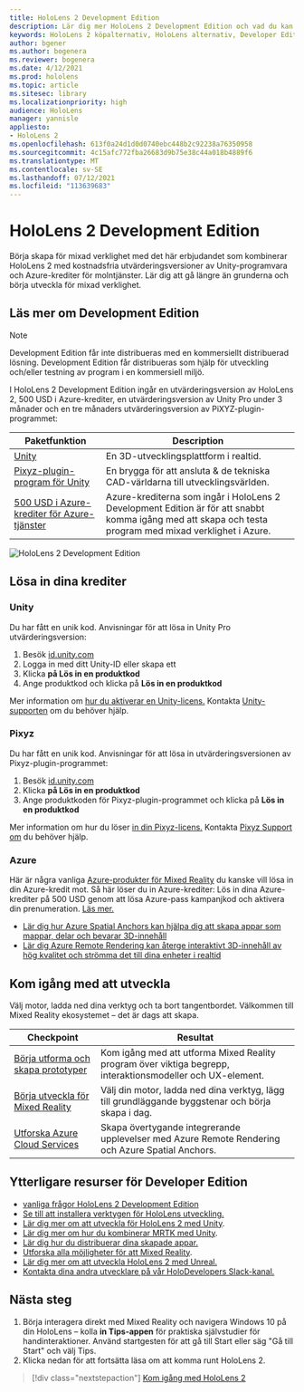 ```yaml
---
title: HoloLens 2 Development Edition
description: Lär dig mer HoloLens 2 Development Edition och vad du kan göra när du har skaffat en egen.
keywords: HoloLens 2 köpalternativ, HoloLens alternativ, Developer Edition
author: bgener
ms.author: bogenera
ms.reviewer: bogenera
ms.date: 4/12/2021
ms.prod: hololens
ms.topic: article
ms.sitesec: library
ms.localizationpriority: high
audience: HoloLens
manager: yannisle
appliesto:
- HoloLens 2
ms.openlocfilehash: 613f0a24d1d0d0740ebc448b2c92238a76350958
ms.sourcegitcommit: 4c15afc772fba26683d9b75e38c44a018b4889f6
ms.translationtype: MT
ms.contentlocale: sv-SE
ms.lasthandoff: 07/12/2021
ms.locfileid: "113639683"
---
```

# <a name="hololens-2-development-edition"></a>HoloLens 2 Development Edition

Börja skapa för mixad verklighet med det här erbjudandet som kombinerar HoloLens 2 med kostnadsfria utvärderingsversioner av Unity-programvara och Azure-krediter för molntjänster. Lär dig att gå längre än grunderna och börja utveckla för mixad verklighet.

## <a name="learn-about-the-development-edition"></a>Läs mer om Development Edition

> [!NOTE]
> Development Edition får inte distribueras med en kommersiellt distribuerad lösning. Development Edition får distribueras som hjälp för utveckling och/eller testning av program i en kommersiell miljö.  

I HoloLens 2 Development Edition ingår en utvärderingsversion av HoloLens 2, 500 USD i Azure-krediter, en utvärderingsversion av Unity Pro under 3 månader och en tre månaders utvärderingsversion av PiXYZ-plugin-programmet:

| Paketfunktion | Description |
|---|---|
|  [Unity](https://unity.com/) | En 3D-utvecklingsplattform i realtid.   |
|  [Pixyz-plugin-program för Unity](https://www.pixyz-software.com/plugin/) | En brygga för att ansluta &amp; de tekniska CAD-världarna till utvecklingsvärlden.   |
| [500 USD i Azure-krediter för Azure-tjänster](https://azure.microsoft.com/resources/) | Azure-krediterna som ingår i HoloLens 2 Development Edition är för att snabbt komma igång med att skapa och testa program med mixad verklighet i Azure. |

![HoloLens 2 Development Edition](./images/hololens-2-dev-ed.png)

## <a name="redeem-your-credits"></a>Lösa in dina krediter

### <a name="unity"></a>Unity
Du har fått en unik kod. Anvisningar för att lösa in Unity Pro utvärderingsversion:
1. Besök [id.unity.com](http://id.unity.com/)
1. Logga in med ditt Unity-ID eller skapa ett
1. Klicka **på Lös in en produktkod**
1. Ange produktkod och klicka på **Lös in en produktkod**

Mer information om [hur du aktiverar en Unity-licens.](https://support.unity3d.com/hc/articles/211438683-How-do-I-activate-my-license-) Kontakta [Unity-supporten](https://support.unity3d.com/hc) om du behöver hjälp.  

### <a name="pixyz"></a>Pixyz
Du har fått en unik kod. Anvisningar för att lösa in utvärderingsversionen av Pixyz-plugin-programmet:
1. Besök [id.unity.com](http://id.unity.com/)
1. Klicka **på Lös in en produktkod**
1. Ange produktkoden för Pixyz-plugin-programmet och klicka på **Lös in en produktkod**

Mer information om hur du löser [in din Pixyz-licens.](https://www.pixyz-software.com/documentations/html/2020.1/review/TrialLicense.html) Kontakta [Pixyz Support om](https://www.pixyz-software.com/support/) du behöver hjälp.

### <a name="azure"></a>Azure
Här är några vanliga [Azure-produkter för Mixed Reality](https://azure.microsoft.com/topic/mixed-reality/) du kanske vill lösa in din Azure-kredit mot.
Så här löser du in Azure-krediter: Lös in dina Azure-krediter på 500 USD genom att lösa Azure-pass kampanjkod och aktivera din prenumeration. [Läs mer.](hololens2-development-edition-faq.yml#how-can-i-redeem-my--500-azure-credit-)

- [Lär dig hur Azure Spatial Anchors kan hjälpa dig att skapa appar som mappar, delar och bevarar 3D-innehåll](https://azure.microsoft.com/services/spatial-anchors/)
- [Lär dig Azure Remote Rendering kan återge interaktivt 3D-innehåll av hög kvalitet och strömma det till dina enheter i realtid](https://azure.microsoft.com/services/remote-rendering/)

## <a name="get-started-developing"></a>Kom igång med att utveckla

Välj motor, ladda ned dina verktyg och ta bort tangentbordet. Välkommen till Mixed Reality ekosystemet – det är dags att skapa.

|     Checkpoint                              |     Resultat                                                                                                                    |
|---------------------------------------------|---------------------------------------------------------------------------------------------------------------------------------|
|     [Börja utforma och skapa prototyper](/windows/mixed-reality/design/design)         |     Kom igång med att utforma Mixed Reality program över viktiga begrepp, interaktionsmodeller och UX-element.     |
|     [Börja utveckla för Mixed Reality](/windows/mixed-reality/develop/development?tabs=unity)    |     Välj din motor, ladda ned dina verktyg, lägg till grundläggande byggstenar och börja skapa i dag.                                  |
|     [Utforska Azure Cloud Services](/windows/mixed-reality/develop/mixed-reality-cloud-services)            |     Skapa övertygande integrerande upplevelser med Azure Remote Rendering och Azure Spatial Anchors.                                 |

## <a name="developer-edition-additional-resources"></a>Ytterligare resurser för Developer Edition

- [vanliga frågor HoloLens 2 Development Edition](hololens2-development-edition-faq.yml)
- [Se till att installera verktygen för HoloLens utveckling.](/windows/mixed-reality/develop/install-the-tools?tabs=unity)
- [Lär dig mer om att utveckla för HoloLens 2 med Unity](/windows/mixed-reality/develop/unity/unity-development-overview?tabs=mrtk%2Carr%2Chl2).
- [Lär dig mer om hur du kombinerar MRTK med Unity](/windows/mixed-reality/develop/unity/mrtk-getting-started).
- [Lär dig hur du distribuerar dina skapade appar.](app-deploy-overview.md)
- [Utforska alla möjligheter för att Mixed Reality](/windows/mixed-reality/).
- [Lär dig mer om att utveckla HoloLens 2 med Unreal.](/windows/mixed-reality/develop/unreal/unreal-development-overview?tabs=mrtk%2Casa)
- [Kontakta dina andra utvecklare på vår HoloDevelopers Slack-kanal.](https://holodevelopersslack.azurewebsites.net/)

## <a name="next-steps"></a>Nästa steg

1. Börja interagera direkt med Mixed Reality och navigera Windows 10 på din HoloLens – kolla **in Tips-appen** för praktiska självstudier för handinteraktioner. Använd startgesten för att gå till Start eller säg "Gå till Start" och välj Tips.
1. Klicka nedan för att fortsätta läsa om att komma runt HoloLens 2.

> [!div class="nextstepaction"]
> [Kom igång med HoloLens 2](hololens2-basic-usage.md)
